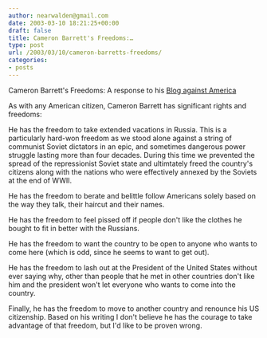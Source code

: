 ```yaml
---
author: nearwalden@gmail.com
date: 2003-03-10 18:21:25+00:00
draft: false
title: Cameron Barrett's Freedoms:…
type: post
url: /2003/03/10/cameron-barretts-freedoms/
categories:
- posts
---
```


Cameron Barrett's Freedoms:  A response to his  [  Blog against America ](//www.camworld.com/archives/000001.html")

As with any American citizen, Cameron Barrett has significant rights and freedoms:

He has the freedom to take extended vacations in Russia.  This is a particularly hard-won freedom as we stood alone against a string of communist Soviet dictators in an epic, and sometimes dangerous power struggle lasting more than four decades.  During this time we prevented the spread of the repressionist Soviet state and ultimtately freed the country's citizens along with the nations who were effectively annexed by the Soviets at the end of WWII.

He has the freedom to berate and belittle follow Americans solely based on the way they talk, their haircut and their names.

He has the freedom to feel pissed off if people don't like the clothes he bought to fit in better with the Russians. 

He has the freedom to want the country to be open to anyone who wants to come here (which is odd, since he seems to want to get out).  

He has the freedom to lash out at the President of the United States without ever saying why, other than people that he met in other countries don't like him and the president won't let everyone who wants to come into the country.

Finally, he has the freedom to move to another country and renounce his US citizenship.  Based on his writing I don't believe he has the courage to take advantage of that freedom, but I'd like to be proven wrong.



